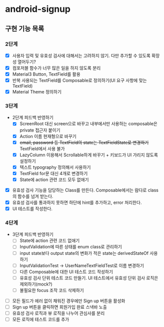 # android-signup

## 구현 기능 목록

### 2단계
- [x] 사용자 입력 및 유효성 검사에 대해서는 고려하지 않기. 다만 추가할 수 있도록 확장성 열어두기?
- [x] 컴포저블 함수가 너무 많은 일을 하지 않도록 분리
- [x] Material3 Button, TextField를 활용
- [x] 반복 사용되는 TextField를 Composable로 정의하기(UI 요구 사항에 맞는 TextField)
- [x] Material Theme 정의하기

### 3단계
- 2단계 피드백 반영하기
  - [x] ScreenRoot 대신 screen으로 바꾸고 내부에서만 사용하는 composable은 private 접근자 붙이기
  - [x] Action 이름 현재형으로 바꾸기
  - [x] ~~email, password 등 TextField의 state는 TextFieldState로 변경하기~~ TextField에서 사용 불가
  - [x] LazyColumn 이용해서 Scrollable하게 바꾸기 + 키보드가 UI 가리지 않도록 설정하기
  - [x] 텍스트 typography 정의해서 사용하기
  - [x] TextField for문 대신 4개로 변경하기
  - [x] State에 action 관련 코드 모두 없애기
- [x] 유효성 검사 기능을 담당하는 Class를 만든다. Composable에서는 람다로 class의 함수를 넘겨 받는다.
- [X] 유효성 검사를 통과하지 못하면 하단에 hint를 추가하고, error 처리한다.
- [x] UI 테스트를 작성한다.

### 4단계
- 3단계 피드백 반영하기
  - [ ] State에 action 관련 코드 없애기
  - [ ] InputValidation에 따른 상태를 enum class로 관리하기
  - [ ] input state보다 output state의 변화가 적은 state는 derivedStateOf 사용하기
  - [ ] InputValidationTest -> UserNameTextFieldTest로 이름 변경하기
  - [ ] 다른 Composable에 대한 UI 테스트 코드 작성하기
  - [ ] 유효성 검사 단위 테스트 코드 만들기. UI 테스트에서 유효성 단위 검사 로직은 제외하기(mock?)
  - [ ] 불필요한 focus 조작 코드 삭제하기
- [ ] 모든 필드가 에러 없이 채워진 경우에만 Sign up 버튼을 활성화
- [ ] Sign up 버튼을 클릭하면 회원가입 완료 스낵바 노출
- [ ] 유효성 검사 로직과 뷰 로직을 나누어 관심사를 분리
- [ ] 모든 로직에 테스트 코드를 추가
